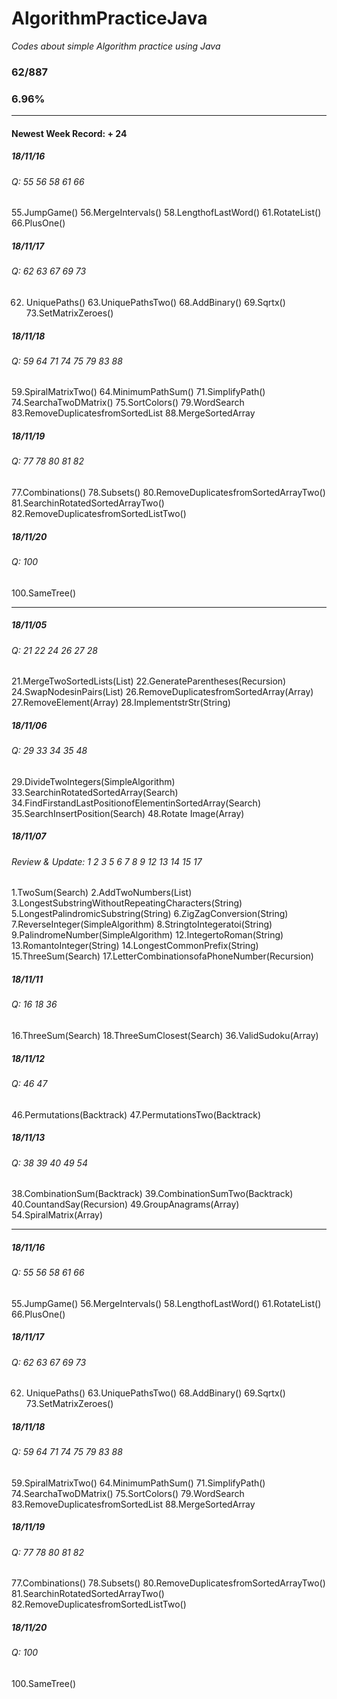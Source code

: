 # AlgorithmPracticeJava
*Codes about simple Algorithm practice using Java*

### 62/887
### 6.96%

--------------------------------------------------------
#### Newest Week Record: + 24
##### 18/11/16
###### Q: 55 56 58 61 66
55.JumpGame()  56.MergeIntervals()  58.LengthofLastWord()  61.RotateList()  66.PlusOne()
##### 18/11/17
###### Q: 62 63 67 69 73
62.	UniquePaths()  63.UniquePathsTwo()  68.AddBinary()  69.Sqrtx()  73.SetMatrixZeroes()
##### 18/11/18
###### Q: 59 64 71 74 75 79 83 88
59.SpiralMatrixTwo() 64.MinimumPathSum() 71.SimplifyPath() 74.SearchaTwoDMatrix() 75.SortColors() 79.WordSearch 83.RemoveDuplicatesfromSortedList 88.MergeSortedArray
##### 18/11/19
###### Q: 77 78 80 81 82
77.Combinations() 78.Subsets() 80.RemoveDuplicatesfromSortedArrayTwo() 81.SearchinRotatedSortedArrayTwo() 82.RemoveDuplicatesfromSortedListTwo()
##### 18/11/20
###### Q: 100
100.SameTree()

--------------------------------------------------------
##### 18/11/05
###### Q: 21 22 24 26 27 28
21.MergeTwoSortedLists(List)  22.GenerateParentheses(Recursion)  24.SwapNodesinPairs(List)  26.RemoveDuplicatesfromSortedArray(Array)  27.RemoveElement(Array)  28.ImplementstrStr(String)
##### 18/11/06
###### Q: 29 33 34 35 48
29.DivideTwoIntegers(SimpleAlgorithm)  33.SearchinRotatedSortedArray(Search)  34.FindFirstandLastPositionofElementinSortedArray(Search)  35.SearchInsertPosition(Search)  48.Rotate Image(Array)
##### 18/11/07
###### Review & Update: 1 2 3 5 6 7 8 9 12 13 14 15 17
1.TwoSum(Search)  2.AddTwoNumbers(List)  3.LongestSubstringWithoutRepeatingCharacters(String)  5.LongestPalindromicSubstring(String)  6.ZigZagConversion(String)  7.ReverseInteger(SimpleAlgorithm)  8.StringtoIntegeratoi(String)  9.PalindromeNumber(SimpleAlgorithm)  12.IntegertoRoman(String)  13.RomantoInteger(String)  14.LongestCommonPrefix(String)  15.ThreeSum(Search)  17.LetterCombinationsofaPhoneNumber(Recursion)
##### 18/11/11
###### Q: 16 18 36
16.ThreeSum(Search)  18.ThreeSumClosest(Search)  36.ValidSudoku(Array)
##### 18/11/12
###### Q: 46 47
46.Permutations(Backtrack)  47.PermutationsTwo(Backtrack)
##### 18/11/13
###### Q: 38 39 40 49 54
38.CombinationSum(Backtrack)  39.CombinationSumTwo(Backtrack)  40.CountandSay(Recursion)  49.GroupAnagrams(Array)  54.SpiralMatrix(Array)

--------------------------------------------------------
##### 18/11/16
###### Q: 55 56 58 61 66
55.JumpGame()  56.MergeIntervals()  58.LengthofLastWord()  61.RotateList()  66.PlusOne()
##### 18/11/17
###### Q: 62 63 67 69 73
62.	UniquePaths()  63.UniquePathsTwo()  68.AddBinary()  69.Sqrtx()  73.SetMatrixZeroes()
##### 18/11/18
###### Q: 59 64 71 74 75 79 83 88
59.SpiralMatrixTwo() 64.MinimumPathSum() 71.SimplifyPath() 74.SearchaTwoDMatrix() 75.SortColors() 79.WordSearch 83.RemoveDuplicatesfromSortedList 88.MergeSortedArray
##### 18/11/19
###### Q: 77 78 80 81 82
77.Combinations() 78.Subsets() 80.RemoveDuplicatesfromSortedArrayTwo() 81.SearchinRotatedSortedArrayTwo() 82.RemoveDuplicatesfromSortedListTwo()
##### 18/11/20
###### Q: 100
100.SameTree()
